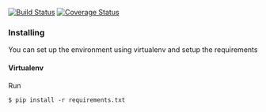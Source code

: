 [![Build Status](https://travis-ci.org/NaiRobley/drf-diary.svg?branch=master)](https://travis-ci.org/NaiRobley/drf-diary) [![Coverage Status](https://coveralls.io/repos/github/NaiRobley/drf-diary/badge.svg?branch=master)](https://coveralls.io/github/NaiRobley/drf-diary?branch=master)

### Installing

You can set up the environment using virtualenv and setup the requirements

#### Virtualenv

Run
```
$ pip install -r requirements.txt
```


